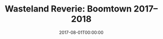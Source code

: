 ---
title: "Wasteland Reverie: Boomtown 2017–2018"
date: 2017-08-01T00:00:00
description: "Portraits and moments from a world beyond the ordinary."
# params:
#   featured: true
#   private: true
resources:
  - src: Boomtown-25.jpg
    params:
      cover: true
      hidden: true
---